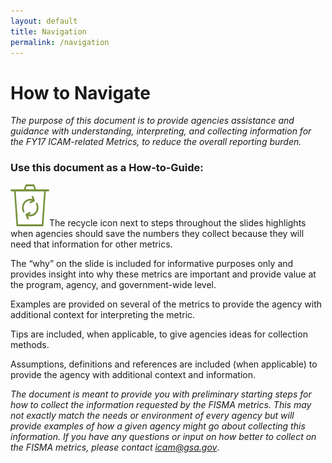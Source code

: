 ```yaml
--- 
layout: default 
title: Navigation 
permalink: /navigation
---
```

# How to Navigate
*The purpose of this document is to provide agencies assistance and guidance with understanding, interpreting, and collecting information for the FY17 ICAM-related Metrics, to reduce the overall reporting burden.*
### Use this document as a How-to-Guide:

![Recycle logo](img/recycle.png)The recycle icon next to steps throughout the slides highlights when agencies should save the numbers they collect because they will need that information for other metrics. 

The “why” on the slide is included for informative purposes only and provides insight into why these metrics are important and provide value at the program, agency, and government-wide level.

Examples are provided on several of the metrics to provide the agency with additional context for interpreting the metric. 

Tips are included, when applicable, to give agencies ideas for collection methods.

Assumptions, definitions and references are included (when applicable) to provide the agency with additional context and information. 

<div class="usa-alert usa-alert-info">
  <div class="usa-alert-body">
    <p class="usa-alert-text"><i>The document is meant to provide you with preliminary starting steps for how to collect the information requested by the FISMA metrics. This may not exactly match the needs or environment of every agency but will provide examples of how a given agency might go about collecting this information. If you have any questions or input on how better to collect on the FISMA metrics, please contact <a href = mailto:icam@gsa.gov>icam@gsa.gov</a></i>.</p>
  </div>
</div>

